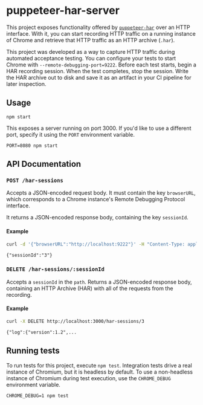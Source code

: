# puppeteer-har-server

This project exposes functionality offered by [`puppeteer-har`] over an HTTP
interface. With it, you can start recording HTTP traffic on a running instance
of Chrome and retrieve that HTTP traffic as an HTTP archive (`.har`).

[`puppeteer-har`]: https://github.com/Everettss/puppeteer-har

This project was developed as a way to capture HTTP traffic during automated
acceptance testing. You can configure your tests to start Chrome with
`--remote-debugging-port=9222`. Before each test starts, begin a HAR recording
session. When the test completes, stop the session. Write the HAR archive out
to disk and save it as an artifact in your CI pipeline for later inspection.

## Usage

```
npm start
```

This exposes a server running on port 3000. If you'd like to use a different
port, specify it using the `PORT` environment variable.

```
PORT=8080 npm start
```

## API Documentation

### `POST /har-sessions`

Accepts a JSON-encoded request body. It must contain the key `browserURL`,
which corresponds to a Chrome instance's Remote Debugging Protocol interface.

It returns a JSON-encoded response body, containing the key `sessionId`.

#### Example

```sh
curl -d '{"browserURL":"http://localhost:9222"}' -H "Content-Type: application/json" -X POST http://localhost:3000/har-sessions
```

```
{"sessionId":"3"}
```

### `DELETE /har-sessions/:sessionId`

Accepts a `sessionId` in the `path`. Returns a JSON-encoded response body,
containing an HTTP Archive (HAR) with all of the requests from the recording.

#### Example

```sh
curl -X DELETE http://localhost:3000/har-sessions/3
```

```
{"log":{"version":1.2",...
```

## Running tests

To run tests for this project, execute `npm test`. Integration tests drive a
real instance of Chromium, but it is headless by default. To use a non-headless
instance of Chromium during test execution, use the `CHROME_DEBUG` environment
variable.

```
CHROME_DEBUG=1 npm test
```
